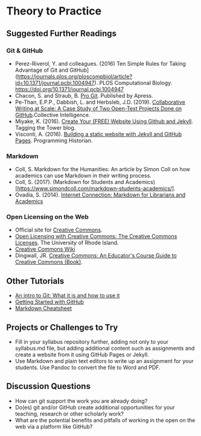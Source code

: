 # Theory to Practice

## Suggested Further Readings

### Git & GitHub
- Perez-Riverol, Y. and colleagues. (2016) Ten Simple Rules for Taking Advantage of Git and GitHub](https://journals.plos.org/ploscompbiol/article?id=10.1371/journal.pcbi.1004947). PLOS Computational Biology. https://doi.org/10.1371/journal.pcbi.1004947
- Chacon, S. and Straub, B. [Pro Git](https://git-scm.com/book/en/v2). Published by Apress.
- Pe-Than, E.P.P., Dabbish, L. and Herbsleb, J.D. (2019). [Collaborative Writing at Scale: A Case Study of Two Open-Text Projects Done on GitHub](https://ci.acm.org/2019/assets/proceedings/CI_2019_paper_65.pdf).Collective Intelligence.
- Miyake, K. (2016). [Create Your (FREE) Website Using Github and Jekyll](https://digitalfellows.commons.gc.cuny.edu/2016/03/21/create-your-free-website-using-github-and-jekyll/). Tagging the Tower blog.
- Visconti, A. (2016). [Building a static website with Jekyll and GitHub Pages](https://programminghistorian.org/en/lessons/building-static-sites-with-jekyll-github-pages). Programming Historian.

### Markdown
- Coll, S. Markdown for the Humanities: An article by Simon Coll on how academics can use Markdown in their writing process.
- Coll, S. (2017). (Markdown for Students and Academics)[https://www.simondcoll.com/markdown-students-academics/].
- Ovadia, S. (2014). [Internet Connection: Markdown for Librarians and Academics](https://academicworks.cuny.edu/cgi/viewcontent.cgi?article=1006&context=lg_pubs)

### Open Licensing on the Web
- Official site for [Creative Commons](https://creativecommons.org/).
- [Open Licensing with Creative Commons: The Creative Commons Licenses](https://uri.libguides.com/creativecommons/licenses). The University of Rhode Island.
- [Creative Commons Wiki](https://wiki.creativecommons.org/wiki/Main_Page)
- Dingwall, JR. [Creative Commons: An Educator's Course Guide to Creative Commons (Book)](https://openpress.usask.ca/creativecommons/).

## Other Tutorials

- [An intro to Git: What it is and how to use it](https://www.freecodecamp.org/news/what-is-git-and-how-to-use-it-c341b049ae61/)
- [Getting Started with GitHub](https://help.github.com/en/github/getting-started-with-github)
- [Markdown Cheatsheet](https://www.markdownguide.org/cheat-sheet)

## Projects or Challenges to Try

- Fill in your syllabus repository further, adding not only to your syllabus.md file, but adding additional content such as assignments and create a website from it using GitHub Pages or Jekyll.
- Use Markdown and plain text editors to write up an assignment for your students. Use Pandoc to convert the file to Word and PDF.

## Discussion Questions

- How can git support the work you are already doing? 
- Do(es) git and/or GitHub create additional opportunities for your teaching, research or other scholarly work? 
- What are the potential benefits and pitfalls of working in the open on the web via a platform like GitHub? 

